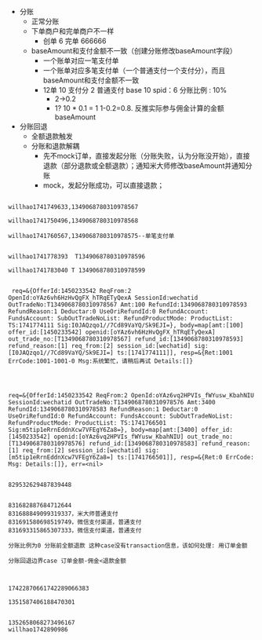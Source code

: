 
- 分账
	- 正常分账
	- 下单商户和完单商户不一样
		- 创单 6 完单 666666
	- baseAmount和支付金额不一致（创建分账修改baseAmount字段）
		- 一个账单对应一笔支付单
		- 一个账单对应多笔支付单（一个普通支付一个支付分），而且baseAmount和支付金额不一致
		- 12单 10 支付分 2 普通支付 base 10  spid：6 分账比例 : 10%
			- 2->0.2
			- 1? 10 * 0.1 = 1    1-0.2=0.8. 反推实际参与佣金计算的金额 baseAmount
- 分账回退
	- 全额退款触发 
	- 分账和退款解耦
		- 先不mock订单，直接发起分账（分账失败，认为分账没开始），直接退款（部分退款或全额退款）；通知米大师修改baseAmount并通知分账
		- mock，发起分账成功，可以直接退款；



```

willhao1741749633,1349068780310978567

willhao1741750496,1349068780310978568

willhao1741760567,1349068780310978575--单笔支付单


willhao1741778393  T1349068780310978596

willhao1741783040 T 1349068780310978599

```




```

 req=&{OfferId:1450233542 ReqFrom:2 OpenId:oYAz6vh6HzHvQgFX_hTRqETyQexA SessionId:wechatid OutTradeNo:T1349068780310978567 Amt:100 RefundId:1349068780310978593 RefundReason:1 Deductar:0 UseOriRefundId:0 RefundAccount: FundsAccount: SubOutTradeNoList: RefundProductMode: ProductList: TS:1741774111 Sig:I0JAQzqo1//7Cd89VaYQ/Sk9EJI=}, body=map[amt:[100] offer_id:[1450233542] openid:[oYAz6vh6HzHvQgFX_hTRqETyQexA] out_trade_no:[T1349068780310978567] refund_id:[1349068780310978593] refund_reason:[1] req_from:[2] session_id:[wechatid] sig:[I0JAQzqo1//7Cd89VaYQ/Sk9EJI=] ts:[1741774111]], resp=&{Ret:1001 ErrCode:1001-1001-0 Msg:系统繁忙，请稍后再试 Details:[]}




req=&{OfferId:1450233542 ReqFrom:2 OpenId:oYAz6vq2HPVIs_fWYusw_KbahNIU SessionId:wechatid OutTradeNo:T1349068780310978576 Amt:3400 RefundId:1349068780310978583 RefundReason:1 Deductar:0 UseOriRefundId:0 RefundAccount: FundsAccount: SubOutTradeNoList: RefundProductMode: ProductList: TS:1741766501 Sig:m5tip1eRrnEddnXcw7VFEgY6Za8=}, body=map[amt:[3400] offer_id:[1450233542] openid:[oYAz6vq2HPVIs_fWYusw_KbahNIU] out_trade_no:[T1349068780310978576] refund_id:[1349068780310978583] refund_reason:[1] req_from:[2] session_id:[wechatid] sig:[m5tip1eRrnEddnXcw7VFEgY6Za8=] ts:[1741766501]], resp=&{Ret:0 ErrCode: Msg: Details:[]}, err=<nil>
```



```

829532629487839448


831682887684712644
831688849099319337，米大师普通支付
831691580698519749，微信支付渠道，普通支付
831693315865307333，微信支付渠道，普通支付
```




```
分账比例为0 分账前全额退款 这种case没有transaction信息，该如何处理: 用订单金额

分账回退边界case 订单金额-佣金<退款金额

```


```


17422870661742289066383 

1351587406188470301


1352658068273496167
willhao1742890986

```